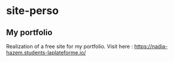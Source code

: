 # site-perso
## My portfolio

Realization of a free site for my portfolio.
Visit here : https://nadia-hazem.students-laplateforme.io/
